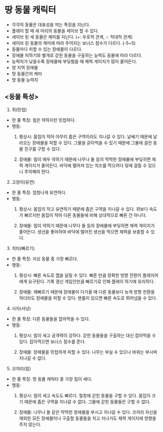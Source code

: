 땅 동물 캐릭터
=========

* 각각의 동물은 대표성을 띄는 특징을 지닌다.
* 플레이 할 때 세 마리의 동물을 세이브 할 수 있다.
* 세이브 된 세 동물은 케미를 지닌다. (+: 우호적 관계, -: 적대적 관계)
* 세이브 된 동물의 케미에 따라 주어지는 보너스 점수가 다르다. (-5~5)
* 동물마다 피할 수 있는 장애물이 다르다.
* 장애물 피하기와 별개로 갇힌 동물을 구출하는 능력도 동물에 따라 다르다.
* 능력치가 낮을수록 장애물에 부딪혔을 때 체력 게이지가 많이 줄어든다.
* 땅 지역 장애물
* 땅 동물간의 케미
* 땅 동물 능력치

<동물 특성>
--------
1. 쥐(민첩)

* 한 줄 특징: 힘은 약하지만 민첩하다.
* 행동:
  1) 평상시: 몸집이 작아 아무리 좁은 구역이라도 지나갈 수 있다.
  날쌔기 때문에 날라오는 장애물을 피할 수 있다.
  그물을 갉아먹을 수 있기 때문에 그물에 걸린 동물 친구를 구할 수 있다.

  2) 장애물: 힘이 매우 약하기 때문에 나무나 돌 등의 딱딱한 장애물에 부딪히면 체력 게이지가 줄어든다.
  바닥에 떨어져 있는 치즈를 먹으려다 덫에 걸릴 수 있으니 주의해야 한다.

2. 고양이(유연)
* 한 줄 특징: 엄청나게 유연하다.
* 행동:
  1) 평상시: 몸집이 작고 유연하기 때문에 좁은 구역을 지나갈 수 있다.
  쥐보다 속도가 빠르지만 몸집이 작아 다른 동물들에 비해 상대적으로 빠른 건 아니다.

  2) 장애물: 힘이 약하기 때문에 나무다 돌 등의 장애물에 부딪히면 체력 게이지가 줄어든다.
  생선을 좋아하여 바닥에 떨어진 생선을 먹으면 체력을 보충할 수 있다.

3. 치타(빠르기)
* 한 줄 특징: 지상 동물 중 가장 빠르다.
* 행동:
  1) 평상시: 빠른 속도로 맵을 달릴 수 있다.
  빠른 만큼 정확한 방향 전환이 플레이어에게 요구된다.
  기록 경신 게임인만큼 빠르기로 인해 플레이 하기에 유리하다.

  2) 장애물: 재빠르기 때문에 장애물이 다가올 때 다른 동물보다 늦게 방향 전환을 하더라도 장애물을 피할 수 있다.
  맨홀이 있으면 빠른 속도로 뛰어넘을 수 있다.

4. 사자(사냥)
* 한 줄 특징: 다른 동물들을 잡아먹을 수 있다.
* 행동:
  1) 평상시: 힘이 세고 공격력이 강하다.
  갇힌 동물들을 구출하는 대신 잡아먹을 수 있다. 잡아먹으면 보너스 점수를 준다.

  2) 장애물: 장애물을 민첩하게 피할 수 있다.
  나무는 부실 수 있으나 바위는 부시며 지나갈 수 없다.

5. 코끼리(힘)
* 한 줄 특징: 땅 동물 캐릭터 중 가장 힘이 세다.
* 행동:
  1) 평상시: 힘이 세고 속도도 빠르다.
  철창에 갇힌 동물을 구할 수 있다.
  몸집이 크기 때문에 좁은 구역을 지나갈 수 없다.
  그물에 갇힌 동물들은 구할 수 없다.

  2) 장애물: 나무나 돌 같은 딱딱한 장애물을 부시고 지나갈 수 있다.
  코끼리 자신을 제외한 모든 장애물이나 구출할 동물들을 치고 지나가도 체력 게이지에 영향을 주지 않는다.

